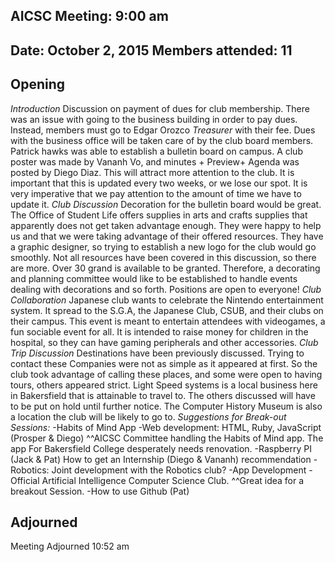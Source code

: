 AICSC Meeting: 9:00 am
---
Date: October 2, 2015
Members attended: 11
---

## Opening

*Introduction*
Discussion on payment of dues for club membership. There was an issue with going to the business building in order to pay dues. Instead, members must go to Edgar Orozco *Treasurer* with their fee. Dues with the business office will be taken care of by the club board members. Patrick hawks was able to establish a bulletin board on campus. A club poster was made by Vananh Vo, and minutes + Preview+ Agenda was posted by Diego Diaz. This will attract more attention to the club. It is important that this is updated every two weeks, or we lose our spot. It is very imperative that we pay attention to the amount of time we have to update it.
*Club Discussion*
Decoration for the bulletin board would be great. The Office of Student Life offers supplies in arts and crafts supplies that apparently does not get taken advantage enough. They were happy to help us and that we were taking advantage of their offered resources. They have a graphic designer, so trying to establish a new logo for the club would go smoothly. Not all resources have been covered in this discussion, so there are more. Over 30 grand is available to be granted. Therefore, a decorating and planning committee would like to be established to handle events dealing with decorations and so forth. Positions are open to everyone!
*Club Collaboration*
Japanese club wants to celebrate the Nintendo entertainment system. It spread to the S.G.A, the Japanese Club, CSUB, and their clubs on their campus. This event is meant to entertain attendees with videogames, a fun sociable event for all. It is intended to raise money for children in the hospital, so they can have gaming peripherals and other accessories.
*Club Trip Discussion*
 Destinations have been previously discussed. Trying to contact these Companies were not as simple as it appeared at first. So the club took advantage of calling these places, and some were open to having tours, others appeared strict. Light Speed systems is a local business here in Bakersfield that is attainable to travel to. The others discussed will have to be put on hold until further notice. The Computer History Museum is also a location the club will be likely to go to. 
  *Suggestions for Break-out Sessions:*
-Habits of Mind App
-Web development: HTML, Ruby, JavaScript (Prosper & Diego)
^^AICSC Committee handling the Habits of Mind app. The app For Bakersfield College desperately needs renovation.
-Raspberry PI (Jack & Pat)
How to get an Internship (Diego & Vananh) recommendation 
-Robotics: Joint development with the Robotics club?
-App Development
-Official Artificial Intelligence Computer Science Club.
^^Great idea for a breakout Session.
-How to use Github (Pat) 

## Adjourned

Meeting Adjourned 10:52 am
